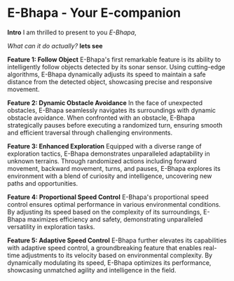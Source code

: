 
# E-Bhapa - Your E-companion

**Intro**
I am thrilled to present to you *E-Bhapa*,

*What can it do actually?*
**lets see**

**Feature 1: Follow Object**
E-Bhapa's first remarkable feature is its ability to intelligently follow objects detected by its sonar sensor. Using cutting-edge algorithms, E-Bhapa dynamically adjusts its speed to maintain a safe distance from the detected object, showcasing precise and responsive movement.

**Feature 2: Dynamic Obstacle Avoidance**
In the face of unexpected obstacles, E-Bhapa seamlessly navigates its surroundings with dynamic obstacle avoidance. When confronted with an obstacle, E-Bhapa strategically pauses before executing a randomized turn, ensuring smooth and efficient traversal through challenging environments.

**Feature 3: Enhanced Exploration**
Equipped with a diverse range of exploration tactics, E-Bhapa demonstrates unparalleled adaptability in unknown terrains. Through randomized actions including forward movement, backward movement, turns, and pauses, E-Bhapa explores its environment with a blend of curiosity and intelligence, uncovering new paths and opportunities.

**Feature 4: Proportional Speed Control**
E-Bhapa's proportional speed control ensures optimal performance in various environmental conditions. By adjusting its speed based on the complexity of its surroundings, E-Bhapa maximizes efficiency and safety, demonstrating unparalleled versatility in exploration tasks.

**Feature 5: Adaptive Speed Control**
E-Bhapa further elevates its capabilities with adaptive speed control, a groundbreaking feature that enables real-time adjustments to its velocity based on environmental complexity. By dynamically modulating its speed, E-Bhapa optimizes its performance, showcasing unmatched agility and intelligence in the field.
